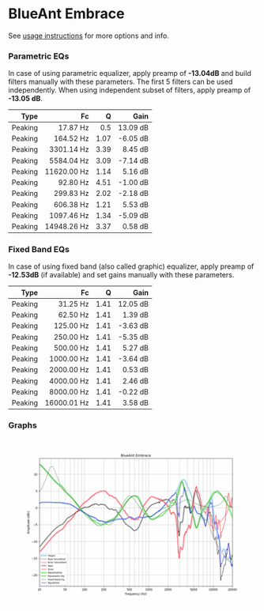 # BlueAnt Embrace
See [usage instructions](https://github.com/jaakkopasanen/AutoEq#usage) for more options and info.

### Parametric EQs
In case of using parametric equalizer, apply preamp of **-13.04dB** and build filters manually
with these parameters. The first 5 filters can be used independently.
When using independent subset of filters, apply preamp of **-13.05 dB**.

| Type    | Fc          |    Q | Gain     |
|--------:|------------:|-----:|---------:|
| Peaking | 17.87 Hz    | 0.5  | 13.09 dB |
| Peaking | 164.52 Hz   | 1.07 | -6.05 dB |
| Peaking | 3301.14 Hz  | 3.39 | 8.45 dB  |
| Peaking | 5584.04 Hz  | 3.09 | -7.14 dB |
| Peaking | 11620.00 Hz | 1.14 | 5.16 dB  |
| Peaking | 92.80 Hz    | 4.51 | -1.00 dB |
| Peaking | 299.83 Hz   | 2.02 | -2.18 dB |
| Peaking | 606.38 Hz   | 1.21 | 5.53 dB  |
| Peaking | 1097.46 Hz  | 1.34 | -5.09 dB |
| Peaking | 14948.26 Hz | 3.37 | 0.58 dB  |

### Fixed Band EQs
In case of using fixed band (also called graphic) equalizer, apply preamp of **-12.53dB**
(if available) and set gains manually with these parameters.

| Type    | Fc          |    Q | Gain     |
|--------:|------------:|-----:|---------:|
| Peaking | 31.25 Hz    | 1.41 | 12.05 dB |
| Peaking | 62.50 Hz    | 1.41 | 1.39 dB  |
| Peaking | 125.00 Hz   | 1.41 | -3.63 dB |
| Peaking | 250.00 Hz   | 1.41 | -5.35 dB |
| Peaking | 500.00 Hz   | 1.41 | 5.27 dB  |
| Peaking | 1000.00 Hz  | 1.41 | -3.64 dB |
| Peaking | 2000.00 Hz  | 1.41 | 0.53 dB  |
| Peaking | 4000.00 Hz  | 1.41 | 2.46 dB  |
| Peaking | 8000.00 Hz  | 1.41 | -0.22 dB |
| Peaking | 16000.01 Hz | 1.41 | 3.58 dB  |

### Graphs
![](./BlueAnt%20Embrace.png)